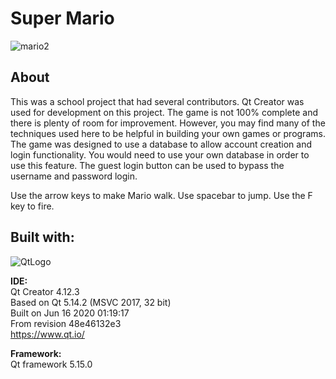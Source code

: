 # Super Mario  
![mario2](https://user-images.githubusercontent.com/22214754/115498599-bab5da80-a222-11eb-8cbf-8ca192d3faeb.gif)
  
## About
This was a school project that had several contributors. Qt Creator was used for development on this project. The game is not 100% complete and there is plenty of room for improvement. However, you may find many of the techniques used here to be helpful in building your own games or programs. The game was designed to use a database to allow account creation and login functionality. You would need to use your own database in order to use this feature. The guest login button can be used to bypass the username and password login. 

Use the arrow keys to make Mario walk. Use spacebar to jump. Use the F key to fire.  

## Built with:    
![QtLogo](https://user-images.githubusercontent.com/22214754/179895211-d52559ab-35df-4fcc-bf69-7377739330d4.png)  

**IDE:**  
Qt Creator 4.12.3  
Based on Qt 5.14.2 (MSVC 2017, 32 bit)  
Built on Jun 16 2020 01:19:17  
From revision 48e46132e3  
https://www.qt.io/   

**Framework:**    
Qt framework 5.15.0    
